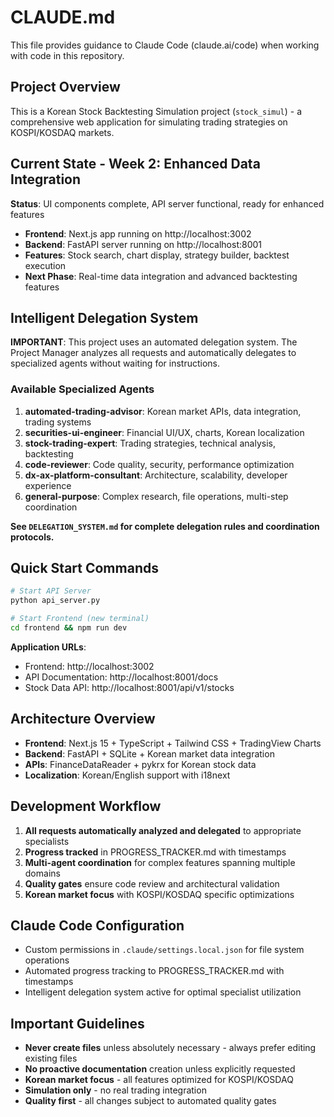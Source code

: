 # CLAUDE.md

This file provides guidance to Claude Code (claude.ai/code) when working with code in this repository.

## Project Overview

This is a Korean Stock Backtesting Simulation project (`stock_simul`) - a comprehensive web application for simulating trading strategies on KOSPI/KOSDAQ markets.

## Current State - Week 2: Enhanced Data Integration

**Status**: UI components complete, API server functional, ready for enhanced features
- **Frontend**: Next.js app running on http://localhost:3002
- **Backend**: FastAPI server running on http://localhost:8001  
- **Features**: Stock search, chart display, strategy builder, backtest execution
- **Next Phase**: Real-time data integration and advanced backtesting features

## Intelligent Delegation System

**IMPORTANT**: This project uses an automated delegation system. The Project Manager analyzes all requests and automatically delegates to specialized agents without waiting for instructions.

### Available Specialized Agents
1. **automated-trading-advisor**: Korean market APIs, data integration, trading systems
2. **securities-ui-engineer**: Financial UI/UX, charts, Korean localization
3. **stock-trading-expert**: Trading strategies, technical analysis, backtesting
4. **code-reviewer**: Code quality, security, performance optimization
5. **dx-ax-platform-consultant**: Architecture, scalability, developer experience
6. **general-purpose**: Complex research, file operations, multi-step coordination

**See `DELEGATION_SYSTEM.md` for complete delegation rules and coordination protocols.**

## Quick Start Commands

```bash
# Start API Server
python api_server.py

# Start Frontend (new terminal)
cd frontend && npm run dev
```

**Application URLs**:
- Frontend: http://localhost:3002
- API Documentation: http://localhost:8001/docs
- Stock Data API: http://localhost:8001/api/v1/stocks

## Architecture Overview

- **Frontend**: Next.js 15 + TypeScript + Tailwind CSS + TradingView Charts
- **Backend**: FastAPI + SQLite + Korean market data integration
- **APIs**: FinanceDataReader + pykrx for Korean stock data
- **Localization**: Korean/English support with i18next

## Development Workflow

1. **All requests automatically analyzed and delegated** to appropriate specialists
2. **Progress tracked** in PROGRESS_TRACKER.md with timestamps
3. **Multi-agent coordination** for complex features spanning multiple domains
4. **Quality gates** ensure code review and architectural validation
5. **Korean market focus** with KOSPI/KOSDAQ specific optimizations

## Claude Code Configuration

- Custom permissions in `.claude/settings.local.json` for file system operations
- Automated progress tracking to PROGRESS_TRACKER.md with timestamps
- Intelligent delegation system active for optimal specialist utilization

## Important Guidelines

- **Never create files** unless absolutely necessary - always prefer editing existing files
- **No proactive documentation** creation unless explicitly requested
- **Korean market focus** - all features optimized for KOSPI/KOSDAQ
- **Simulation only** - no real trading integration
- **Quality first** - all changes subject to automated quality gates